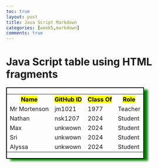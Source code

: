 ```yaml
---
toc: true
layout: post
title: Java Script Markdown
categories: [week5,markdown]
comments: true
---
```

# Java Script table using HTML fragments

<div class="output_html rendered_html output_subarea output_execute_result">
<div style='display:inline-block;border: 2px solid black;box-shadow: 0.8em 0.4em 0.4em green;'><table><tr><th><mark>Name</mark></th><th><mark>GitHub ID</mark></th><th><mark>Class Of</mark></th><th><mark>Role</mark></th></tr><tr><td>Mr Mortenson</td><td>jm1021</td><td>1977</td><td>Teacher</td><tr><tr><td>Nathan</td><td>nsk1207</td><td>2024</td><td>Student</td><tr><tr><td>Max</td><td>unkwown</td><td>2024</td><td>Student</td><tr><tr><td>Sri</td><td>unkwown</td><td>2024</td><td>Student</td><tr><tr><td>Alyssa</td><td>unkwown</td><td>2024</td><td>Student</td><tr></table></div>
</div>

</div>
